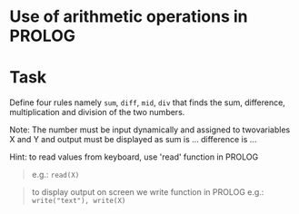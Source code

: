 # Use of arithmetic operations in PROLOG

# Task
Define four rules namely `sum`, `diff`, `mid`, `div` that finds the sum, difference, multiplication and division of the two numbers.

Note: The number must be input dynamically and assigned to twovariables X and Y and output must be displayed as 
sum is ...
difference is ...

Hint: to read values from keyboard, use 'read' function in PROLOG 
   >e.g.: `read(X)`
	
   >to display output on screen we write function in PROLOG
   >e.g.: `write("text"), write(X)`